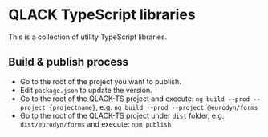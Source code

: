 # QLACK TypeScript libraries
This is a collection of utility TypeScript libraries.

## Build & publish process
* Go to the root of the project you want to publish.
* Edit `package.json` to update the version.
* Go to the root of the QLACK-TS project and execute: `ng build --prod --project {projectname}`, e.g.
`ng build --prod --project @eurodyn/forms` 
* Go to the root of the QLACK-TS project under `dist` folder, e.g. `dist/eurodyn/forms` and execute: `npm publish`

